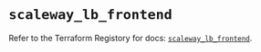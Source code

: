 # `scaleway_lb_frontend`

Refer to the Terraform Registory for docs: [`scaleway_lb_frontend`](https://registry.terraform.io/providers/scaleway/scaleway/2.18.0/docs/resources/lb_frontend).
